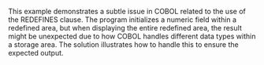 This example demonstrates a subtle issue in COBOL related to the use of the REDEFINES clause. The program initializes a numeric field within a redefined area, but when displaying the entire redefined area, the result might be unexpected due to how COBOL handles different data types within a storage area. The solution illustrates how to handle this to ensure the expected output.